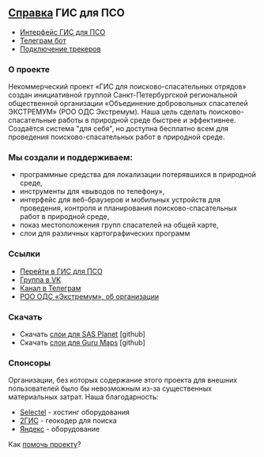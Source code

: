 ## [Справка](https://extremum-search-and-rescue.github.io/help.gis/) ГИС для ПСО


- [Интерфейс ГИС для ПСО](ui-main.md)
- [Телеграм бот](/telegrambot-main.md)
- [Подключение трекеров](/onlinetracking-main.md)


### О проекте

Некоммерческий проект «ГИС для поисково-спасательных отрядов» создан инициативной группой Санкт-Петербургской региональной общественной организации «Объединение добровольных спасателей ЭКСТРЕМУМ» (РОО ОДС Экстремум).
Наша цель сделать поисково-спасательные работы в природной среде быстрее и эффективнее. Создаётся система "для себя", но доступна бесплатно всем для проведения поисково-спасательных работ в природной среде.

### Мы создали и поддерживаем:
- программные средства для локализации потерявшихся в природной среде,
- инструменты для «выводов по телефону»,
- интерфейс для веб-браузеров и мобильных устройств для проведения, контроля и планирования поисково-спасательных работ в природной среде,
- показ местоположения групп спасателей на общей карте,
- слои для различных картографических программ

### Ссылки
- [Перейти в ГИС для ПСО](https://gis.extremum.org)
- [Группа в VK](https://vk.com/gisextremum)
- [Канал в Телеграм](https://t.me/extremum_sas)
- [РОО ОДС «Экстремум», об организации](https://www.extremum.spb.ru/pages/2)

### Скачать
- Скачать [слои для SAS Planet](https://github.com/extremum-search-and-rescue/sas-layers) [github]
- Скачать [слои для Guru Maps](https://github.com/extremum-search-and-rescue/gurumaps-layers) [github]

### Спонсоры
Организации, без которых содержание этого проекта для внешних пользователей было бы невозможным из-за существенных материальных затрат. Наша благодарность:
- [Selectel](https://selectel.ru/) - хостинг оборудования
- [2ГИС](https://2gis.ru/) - геокодер для поиска
- [Яндекс](https://ya.ru) - оборудование


Как [помочь проекту](/contribute.md)?